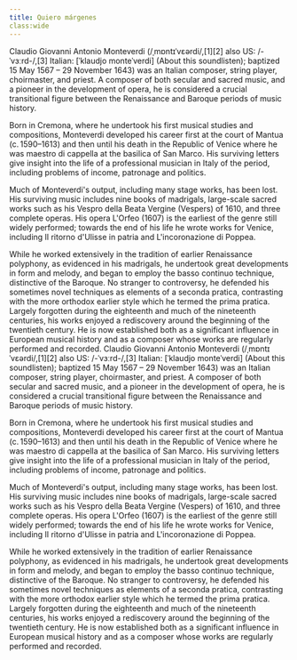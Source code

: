 ```yaml
---
title: Quiero márgenes
class:wide
---
```


Claudio Giovanni Antonio Monteverdi (/ˌmɒntɪˈvɛərdi/,[1][2] also US: /-ˈvɜːrd-/,[3] Italian: [ˈklaudjo monteˈverdi] (About this soundlisten); baptized 15 May 1567 – 29 November 1643) was an Italian composer, string player, choirmaster, and priest. A composer of both secular and sacred music, and a pioneer in the development of opera, he is considered a crucial transitional figure between the Renaissance and Baroque periods of music history.

Born in Cremona, where he undertook his first musical studies and compositions, Monteverdi developed his career first at the court of Mantua (c. 1590–1613) and then until his death in the Republic of Venice where he was maestro di cappella at the basilica of San Marco. His surviving letters give insight into the life of a professional musician in Italy of the period, including problems of income, patronage and politics.

Much of Monteverdi's output, including many stage works, has been lost. His surviving music includes nine books of madrigals, large-scale sacred works such as his Vespro della Beata Vergine (Vespers) of 1610, and three complete operas. His opera L'Orfeo (1607) is the earliest of the genre still widely performed; towards the end of his life he wrote works for Venice, including Il ritorno d'Ulisse in patria and L'incoronazione di Poppea.

While he worked extensively in the tradition of earlier Renaissance polyphony, as evidenced in his madrigals, he undertook great developments in form and melody, and began to employ the basso continuo technique, distinctive of the Baroque. No stranger to controversy, he defended his sometimes novel techniques as elements of a seconda pratica, contrasting with the more orthodox earlier style which he termed the prima pratica. Largely forgotten during the eighteenth and much of the nineteenth centuries, his works enjoyed a rediscovery around the beginning of the twentieth century. He is now established both as a significant influence in European musical history and as a composer whose works are regularly performed and recorded.
Claudio Giovanni Antonio Monteverdi (/ˌmɒntɪˈvɛərdi/,[1][2] also US: /-ˈvɜːrd-/,[3] Italian: [ˈklaudjo monteˈverdi] (About this soundlisten); baptized 15 May 1567 – 29 November 1643) was an Italian composer, string player, choirmaster, and priest. A composer of both secular and sacred music, and a pioneer in the development of opera, he is considered a crucial transitional figure between the Renaissance and Baroque periods of music history.

Born in Cremona, where he undertook his first musical studies and compositions, Monteverdi developed his career first at the court of Mantua (c. 1590–1613) and then until his death in the Republic of Venice where he was maestro di cappella at the basilica of San Marco. His surviving letters give insight into the life of a professional musician in Italy of the period, including problems of income, patronage and politics.

Much of Monteverdi's output, including many stage works, has been lost. His surviving music includes nine books of madrigals, large-scale sacred works such as his Vespro della Beata Vergine (Vespers) of 1610, and three complete operas. His opera L'Orfeo (1607) is the earliest of the genre still widely performed; towards the end of his life he wrote works for Venice, including Il ritorno d'Ulisse in patria and L'incoronazione di Poppea.

While he worked extensively in the tradition of earlier Renaissance polyphony, as evidenced in his madrigals, he undertook great developments in form and melody, and began to employ the basso continuo technique, distinctive of the Baroque. No stranger to controversy, he defended his sometimes novel techniques as elements of a seconda pratica, contrasting with the more orthodox earlier style which he termed the prima pratica. Largely forgotten during the eighteenth and much of the nineteenth centuries, his works enjoyed a rediscovery around the beginning of the twentieth century. He is now established both as a significant influence in European musical history and as a composer whose works are regularly performed and recorded.

